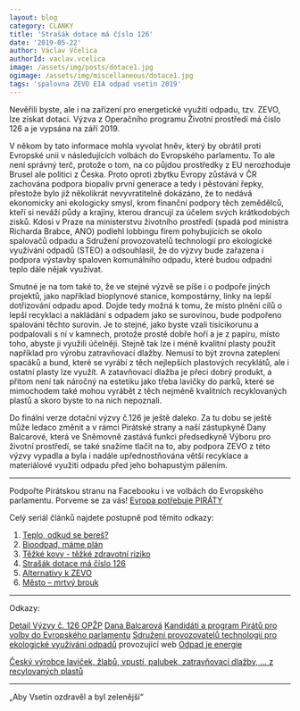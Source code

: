 ```yaml
---
layout: blog
category: CLANKY
title: 'Strašák dotace má číslo 126'
date: '2019-05-22'
author: Václav Včelica
authorId: vaclav.vcelica
image: /assets/img/posts/dotace1.jpg
ogimage: /assets/img/miscellaneous/dotace1.jpg
tags: 'spalovna ZEVO EIA odpad vsetin 2019'
---
```

Nevěřili byste, ale i na zařízení pro energetické využití odpadu, tzv. ZEVO, lze získat dotaci. Výzva z Operačního programu Životní prostředí má číslo 126 a je vypsána na září 2019.

V někom by tato informace mohla vyvolat hněv, který by obrátil proti Evropské unii v následujících volbách do Evropského parlamentu. To ale není správný terč, protože o tom, na co půjdou prostředky z EU nerozhoduje Brusel ale politici z Česka. Proto oproti zbytku Evropy zůstává v ČR zachována podpora biopaliv první generace a tedy i pěstování řepky, přestože bylo již několikrát nevyvratitelně dokázáno, že to nedává ekonomicky ani ekologicky smysl, krom finanční podpory těch zemědělců, kteří si neváží půdy a krajiny, kterou drancují za účelem svých krátkodobých zisků. Kdosi v Praze na ministerstvu životního prostředí (spadá pod ministra Richarda Brabce, ANO) podlehl lobbingu firem pohybujících se okolo spalovačů odpadu a Sdružení provozovatelů technologií pro ekologické využívání odpadů (STEO) a odsouhlasil, že do výzvy bude zařazena i podpora výstavby spaloven komunálního odpadu, které budou odpadní teplo dále nějak využívat.

Smutné je na tom také to, že ve stejné výzvě se píše i o podpoře jiných projektů, jako například bioplynové stanice, kompostárny, linky na lepší dotřizování odpadu apod. Dojde tedy možná k tomu, že místo plnění cílů o lepší recyklaci a nakládání s odpadem jako se surovinou, bude podpořeno spalování těchto surovin. Je to stejné, jako byste vzali tisícikorunu a podpalovali s ní v kamnech, protože prostě dobře hoří a je z papíru, místo toho, abyste ji využili účelněji. Stejně tak lze i méně kvalitní plasty použít například pro výrobu zatravňovací dlažby. Nemusí to být zrovna zateplení spacáků a bund, které se vyrábí z těch nejlepších plastových recyklátů, ale i ostatní plasty lze využít. A zatavňovací dlažba je přeci dobrý produkt, a přitom není tak náročný na estetiku jako třeba lavičky do parků, které se mimochodem také mohou vyrábět z těch nejméně kvalitních recyklovaných plastů a skoro byste to na nich nepoznali.

Do finální verze dotační výzvy č.126 je ještě daleko. Za tu dobu se ještě může ledaco změnit a v rámci Pirátské strany a naší zástupkyně Dany Balcarové, která ve Sněmovně zastává funkci předsedkyně Výboru pro životní prostředí, se také snažíme tlačit na to, aby podpora ZEVO z této výzvy vypadla a byla i nadále upřednostňována větší recyklace a materiálové využití odpadu před jeho bohapustým pálením.


- - -

Podpořte Pirátskou stranu na Facebooku i ve volbách do Evropského parlamentu. Porveme se za vás! <a href="https://evropapotrebuje.cz/">Evropa potřebuje PIRÁTY</a>

Celý seriál článků najdete postupně pod těmito odkazy:
1. <a href="https://vsetin.pirati.cz/aktuality/teplo-odkud-se-beres.html">Teplo, odkud se bereš?</a>
2. <a href="https://vsetin.pirati.cz/aktuality/bioodpad-mame-plan.html">Bioodpad, máme plán</a>
3. <a href="https://vsetin.pirati.cz/aktuality/tezke-kovy-tezke-zdravotni-riziko.html">Těžké kovy - těžké zdravotní riziko</a>
4. <a href="https://vsetin.pirati.cz/aktuality/strasak-dotace-ma-cislo-126.html">Strašák dotace má číslo 126</a>
5. <a href="https://vsetin.pirati.cz/aktuality/alternativy-k-zevo.html">Alternativy k ZEVO</a>
6. <a href="https://vsetin.pirati.cz/aktuality/mesto-mrtvy-brouk.html">Město – mrtvý brouk</a>
- - -

Odkazy:

<a href="https://www.opzp.cz/nabidka-dotaci/detail-vyzvy/?id=129">Detail Výzvy č. 126 OPŽP</a>
<a href="https://www.pirati.cz/lide/dana-balcarova/">Dana Balcarová</a>
<a href="https://evropapotrebuje.cz/">Kandidáti a program Pirátů pro volby do Evropského parlamentu</a>
<a href="http://www.steo.cz/co_je_steo.cs.html">Sdružení provozovatelů technologií pro ekologické využívání odpadů</a> provozující web <a href="http://www.odpadjeenergie.cz/">Odpad je energie</a>

<a href="https://www.recyklace.cz/eshop/">Český výrobce laviček, žlabů, vpustí, palubek, zatravňovací dlažby, ... z recylovaných plastů</a>

- - -

„Aby Vsetín ozdravěl a byl zelenější“
